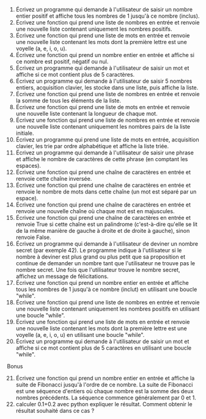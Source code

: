
1. Écrivez un programme qui demande à l'utilisateur de saisir un nombre entier positif et affiche tous les nombres de 1 jusqu'à ce nombre (inclus).
2. Écrivez une fonction qui prend une liste de nombres en entrée et renvoie une nouvelle liste contenant uniquement les nombres positifs.
3. Écrivez une fonction qui prend une liste de mots en entrée et renvoie une nouvelle liste contenant les mots dont la première lettre est une voyelle (a, e, i, o, u).
4. Écrivez une fonction qui prend un nombre entier en entrée et affiche si ce nombre est positif, négatif ou nul.
5. Écrivez un programme qui demande à l'utilisateur de saisir un mot et affiche si ce mot contient plus de 5 caractères.
6. Écrivez un programme qui demande à l'utilisateur de saisir 5 nombres entiers, acquisition clavier, les stocke dans une liste, puis affiche la liste.
7. Écrivez une fonction qui prend une liste de nombres en entrée et renvoie la somme de tous les éléments de la liste.
8. Écrivez une fonction qui prend une liste de mots en entrée et renvoie une nouvelle liste contenant la longueur de chaque mot.
9. Écrivez une fonction qui prend une liste de nombres en entrée et renvoie une nouvelle liste contenant uniquement les nombres pairs de la liste initiale.
10. Écrivez un programme qui prend une liste de mots en entrée, acquisition clavier, les trie par ordre alphabétique et affiche la liste triée.
11. Écrivez un programme qui demande à l'utilisateur de saisir une phrase et affiche le nombre de caractères de cette phrase (en comptant les espaces).
12. Écrivez une fonction qui prend une chaîne de caractères en entrée et renvoie cette chaîne inversée.
13. Écrivez une fonction qui prend une chaîne de caractères en entrée et renvoie le nombre de mots dans cette chaîne (un mot est séparé par un espace).
14. Écrivez une fonction qui prend une chaîne de caractères en entrée et renvoie une nouvelle chaîne où chaque mot est en majuscules.
15. Écrivez une fonction qui prend une chaîne de caractères en entrée et renvoie True si cette chaîne est un palindrome (c'est-à-dire qu'elle se lit de la même manière de gauche à droite et de droite à gauche), sinon renvoie False.
16. Écrivez un programme qui demande à l'utilisateur de deviner un nombre secret (par exemple 42). Le programme indique à l'utilisateur si le nombre à deviner est plus grand ou plus petit que sa proposition et continue de demander un nombre tant que l'utilisateur ne trouve pas le nombre secret. Une fois que l'utilisateur trouve le nombre secret, affichez un message de félicitations.
17. Écrivez une fonction qui prend un nombre entier en entrée et affiche tous les nombres de 1 jusqu'à ce nombre (inclut) en utilisant une boucle "while".
18. Écrivez une fonction qui prend une liste de nombres en entrée et renvoie une nouvelle liste contenant uniquement les nombres positifs en utilisant une boucle "while".
19. Écrivez une fonction qui prend une liste de mots en entrée et renvoie une nouvelle liste contenant les mots dont la première lettre est une voyelle (a, e, i, o, u) en utilisant une boucle "while".
20. Écrivez un programme qui demande à l'utilisateur de saisir un mot et affiche si ce mot contient plus de 5 caractères en utilisant une boucle "while".

Bonus

21. Écrivez une fonction qui prend un nombre entier en entrée et affiche la suite de Fibonacci jusqu'à l'ordre de ce nombre. La suite de Fibonacci est une séquence d'entiers où chaque nombre est la somme des deux nombres précédents. La séquence commence généralement par 0 et 1.
22. calculer 0.1+0.2 avec python expliquer le résultat. Comment obtenir le résultat souhaité dans ce cas ?
